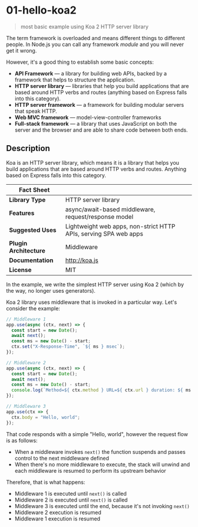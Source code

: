 # 01-hello-koa2
> most basic example using Koa 2 HTTP server library

The term framework is overloaded and means different things to different people. In Node.js you can call any framework *module* and you will never get it wrong.

However, it's a good thing to establish some basic concepts:

+ **API Framework** &mdash; a library for building web APIs, backed by a framework that helps to structure the application.
+ **HTTP server library** &mdash; libraries that help you build applications that are based around HTTP verbs and routes (anything based on Express falls into this category).
+ **HTTP server framework** &mdash; a framework for building modular servers that speak HTTP.
+ **Web MVC framework** &mdash; model-view-controller frameworks
+ **Full-stack framework** &mdash; a library that uses JavaScript on both the server and the browser and are able to share code between both ends.


## Description
Koa is an HTTP server library, which means it is a library that helps you build applications that are based around HTTP verbs and routes. Anything based on Express falls into this category.

| Fact Sheet              |                                                                  |
------------------------- | ---------------------------------------------------------------- |
| **Library Type**        | HTTP server library                                              |
| **Features**            | async/await-based middleware, request/response model             |
| **Suggested Uses**      | Lightweight web apps, non-strict HTTP APIs, serving SPA web apps |
| **Plugin Architecture** | Middleware                                                       |
| **Documentation**       | http://koa.js                                                    |
| **License**             | MIT                                                              |

In the example, we write the simplest HTTP server using Koa 2 (which by the way, no longer uses generators).

Koa 2 library uses middleware that is invoked in a particular way.
Let's consider the example:

```javascript
// Middleware 1
app.use(async (ctx, next) => {
  const start = new Date();
  await next();
  const ms = new Date() - start;
  ctx.set("X-Response-Time", `${ ms } msec`);
});

// Middleware 2
app.use(async (ctx, next) => {
  const start = new Date();
  await next();
  const ms = new Date() - start;
  console.log(`Method=${ ctx.method } URL=${ ctx.url } duration: ${ ms } msec`);
});

// Middleware 3
app.use(ctx => {
  ctx.body = "Hello, world";
});
```

That code responds with a simple "Hello, world", however the request flow is as follows:
+ When a middleware invokes `next()` the function suspends and passes control to the next middleware defined
+ When there's no more middleware to execute, the stack will unwind and each middleware is resumed to perform its upstream behavior

Therefore, that is what happens:
+ Middleware 1 is executed until `next()` is called
+ Middleware 2 is executed until `next()` is called
+ Middleware 3 is executed until the end, because it's not invoking `next()`
+ Middleware 2 execution is resumed
+ Middleware 1 execution is resumed
